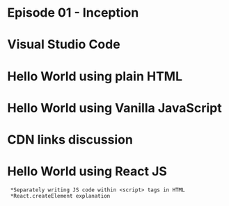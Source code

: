 # Episode 01 - Inception

#  Visual Studio Code
#  Hello World using plain HTML
#  Hello World using Vanilla JavaScript
#  CDN links discussion
#  Hello World using React JS
     *Separately writing JS code within <script> tags in HTML
     *React.createElement explanation